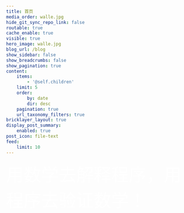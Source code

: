 ```yaml
---
title: 首页
media_order: walle.jpg
hide_git_sync_repo_link: false
routable: true
cache_enable: true
visible: true
hero_image: walle.jpg
blog_url: /blog
show_sidebar: false
show_breadcrumbs: false
show_pagination: true
content:
    items:
        - '@self.children'
    limit: 5
    order:
        by: date
        dir: desc
    pagination: true
    url_taxonomy_filters: true
bricklayer_layout: true
display_post_summary:
    enabled: true
post_icon: file-text
feed:
    limit: 10
---
```


<font size="8" face="arial" color="white">用数学去解释程序，用程序去验证数学！</font>